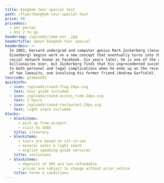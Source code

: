 ```yaml
---
title: bangkok tour special test
path: /flyer/bangkok-tour-special-test
price: 49
pricedesc:
  - per person
  - min 2 to go
headerimg: /uploads/jame-asr_.jpg
headertitle: about bangkok tour special
headerdesc: >-
  In 2003, Harvard undergrad and computer genius Mark Zuckerberg (Jesse
  Eisenberg) begins work on a new concept that eventually turns into the global
  social network known as Facebook. Six years later, he is one of the youngest
  billionaires ever, but Zuckerberg finds that his unprecedented success leads
  to both personal and legal complications when he ends up on the receiving end
  of two lawsuits, one involving his former friend (Andrew Garfield).
tourcode: gtabwn201
quickinfo:
  - icon: /uploads/round-flag-24px.svg
    text: tour guide included
  - icon: /uploads/round-access_time-24px.svg
    text: 3 hours
  - icon: /uploads/round-restaurant-24px.svg
    text: light snack included
blocks:
  - blockitems:
      - pick up from airport
      - visit to SOAS
    title: itinerary
  - blockitems:
      - tours are based on sit-in-van
      - mineral water & light snack
      - english speaking guide services
    title: inclusions
  - blockitems:
      - deposits of 50% are non-refundable
      - prices are subject to change without prior notice
    title: terms & conditions
---
```


